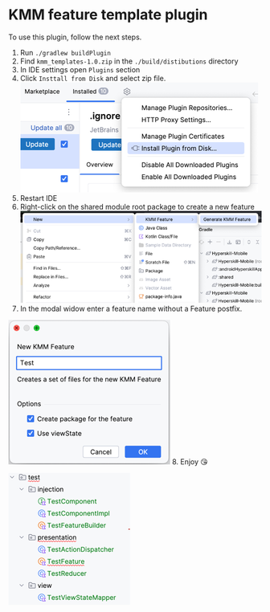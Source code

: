 # KMM feature template plugin

To use this plugin, follow the next steps.

1. Run `./gradlew buildPlugin`
2. Find `kmm_templates-1.0.zip` in the `./build/distibutions` directory
3. In IDE settings open `Plugins` section
4. Click `Insttall from Disk` and select zip file.
![instruction](instruction.png)
5. Restart IDE
6. Right-click on the shared module root package to create a new feature
![img.png](img.png)
7. In the modal widow enter a feature name without a Feature postfix.

![img_1.png](img_1.png)
8. Enjoy 😘

![img_2.png](img_2.png)